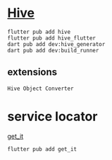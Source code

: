 # [Hive](https://docs.hivedb.dev/#/)

```
flutter pub add hive
flutter pub add hive_flutter
dart pub add dev:hive_generator
dart pub add dev:build_runner
```

## extensions

```
Hive Object Converter
```

# service locator

[get_it](https://pub.dev/packages/get_it)

```
flutter pub add get_it
```